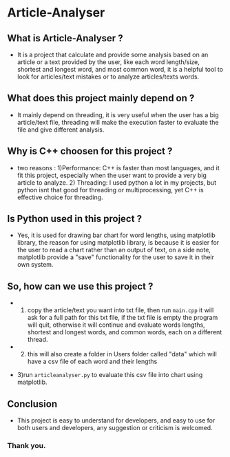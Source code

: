 # Article-Analyser

## What is Article-Analyser ?
- It is a project that calculate and provide some analysis based on an article or a text provided by the user, like each word length/size, shortest and longest word, and most common word, it is a helpful tool to look for articles/text mistakes or to analyze articles/texts words.

## What does this project mainly depend on ?
- It mainly depend on threading, it is very useful when the user has a big article/text file, threading will make the execution faster to evaluate the file and give different analysis.

## Why is C++ choosen for this project ?
- two reasons : 1)Performance: C++ is faster than most languages, and it fit this project, especially when the user want to provide a very big article to analyze.
                2) Threading: I used python a lot in my projects, but python isnt that good for threading or multiprocessing, yet C++ is effective choice for threading.

## Is Python used in this project ?
- Yes, it is used for drawing bar chart for word lengths, using matplotlib library, the reason for using matplotlib library, is because it is easier for the user to read a chart rather than an output of text, on a side note, matplotlib provide a "save" functionality for the user to save it in their own system.

## So, how can we use this project ?
- 1) copy the article/text you want into txt file, then run ``main.cpp`` it will ask for a full path for this txt file, if the txt file is empty the program will quit, otherwise it will continue and evaluate words lengths, shortest and longest words, and common words, each on a different thread.

- 2) this will also create a folder in Users folder called "data" which will have a csv file of each word and their lengths

- 3)run ``articleanalyser.py`` to evaluate this csv file into chart using matplotlib.

## Conclusion
- This project is easy to understand for developers, and easy to use for both users and developers, any suggestion or criticism is welcomed.

### Thank you.
